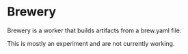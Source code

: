 # Brewery

Brewery is a worker that builds artifacts from a brew.yaml file.

This is mostly an experiment and are not currently working.
